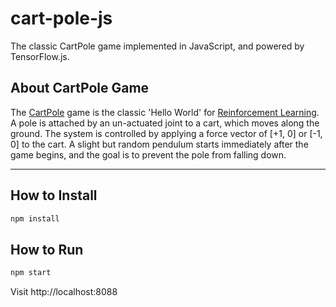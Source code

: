 # cart-pole-js

The classic CartPole game implemented in JavaScript, and powered by TensorFlow.js.


## About CartPole Game

The [CartPole](https://github.com/openai/gym/wiki/CartPole-v0) game is the classic 'Hello World' for [Reinforcement Learning](https://en.wikipedia.org/wiki/Reinforcement_learning).
A pole is attached by an un-actuated joint to a cart, which moves along the ground.
The system is controlled by applying a force vector of [+1, 0] or [-1, 0] to the cart.
A slight but random pendulum starts immediately after the game begins, and the goal is to prevent the pole from falling down.

---


## How to Install

```sh
npm install
```


## How to Run


```sh
npm start
```

Visit http://localhost:8088
